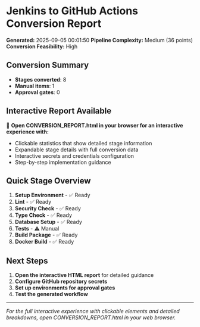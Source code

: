 # Jenkins to GitHub Actions Conversion Report

**Generated:** 2025-09-05 00:01:50
**Pipeline Complexity:** Medium (36 points)
**Conversion Feasibility:** High

## Conversion Summary
- **Stages converted**: 8
- **Manual items**: 1
- **Approval gates**: 0

## Interactive Report Available
📱 **Open CONVERSION_REPORT.html in your browser for an interactive experience with:**
- Clickable statistics that show detailed stage information
- Expandable stage details with full conversion data
- Interactive secrets and credentials configuration
- Step-by-step implementation guidance

## Quick Stage Overview

1. **Setup Environment**  - ✅ Ready
2. **Lint**  - ✅ Ready
3. **Security Check**  - ✅ Ready
4. **Type Check**  - ✅ Ready
5. **Database Setup**  - ✅ Ready
6. **Tests**  - ⚠️ Manual
7. **Build Package**  - ✅ Ready
8. **Docker Build**  - ✅ Ready

## Next Steps
1. **Open the interactive HTML report** for detailed guidance
2. **Configure GitHub repository secrets**
3. **Set up environments for approval gates**
4. **Test the generated workflow**

---
*For the full interactive experience with clickable elements and detailed breakdowns, open CONVERSION_REPORT.html in your web browser.*